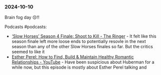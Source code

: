 ### 2024-10-10
Brain fog day 😒!! 

Podcasts #podcasts: 
* [‘Slow Horses’ Season 4 Finale: Shoot to Kill - The Ringer](https://www.theringer.com/2024/10/9/24266367/slow-horses-season-4-finale-recap-apple-tv) - It felt like this season finale left more loose ends to potentially resovle in the next season than any of the other Slow Horses finales so far. But the critics seemed to like it
* [Esther Perel: How to Find, Build & Maintain Healthy Romantic Relationships - YouTube](https://www.youtube.com/watch?v=ajneRM-ET1Q) - Have been suspicious about Huberman for a while now, but this episode is mostly about Esther Perel talking and 
